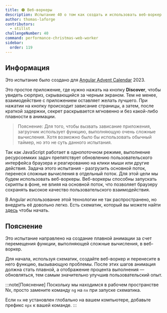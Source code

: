 ```yaml
---
title: 🟠 Веб-воркеры
description: Испытание 40 о том как создать и использовать веб-воркер
author: thomas-laforge
contributors:
  - stillst
challengeNumber: 40
command: performance-christmas-web-worker
sidebar:
  order: 119
---
```


## Информация

Это испытание было создано для [Angular Advent Calendar](https://angularchristmascalendar.com) 2023.

Это простое приложение, где нужно нажать на кнопку **Discover**, чтобы увидеть сюрприз, скрывающийся за черным экраном. Тем не менее, взаимодействие с приложением оставляет желать лучшего. При нажатии на кнопку происходит зависание страницы, а затем, после краткой задержки, секрет раскрывается мгновенно и без какой-либо плавности в анимации.

> Пояснение: Для того, чтобы вызвать зависание приложения, загрузчик использует функцию, выполняющую очень сложные вычисления. Хотя возможно было бы использовать обычный таймер, но это не суть данного испытания.

Так как JavaScript работает в однопоточном режиме, выполнение ресурсоемких задач препятствует обновлению пользовательского интерфейса браузера и реагированию на клики мыши или другие действия. Задача этого испытания - разгрузить основной поток, перенеся сложные вычисления в отдельный поток. Для этой цели мы будем использовать веб-воркеры. Веб-воркеры способны запускать скрипты в фоне, не влияя на основной поток, что позволяет браузеру сохранять высокое качество пользовательского взаимодействия.

В Angular использование этой технологии не так распространено, но внедрить её довольно легко. Есть схематик, который вы можете найти [здесь](https://angular.io/guide/web-worker) чтобы начать.

## Пояснение

Это испытание направлено на создание плавной анимации за счет перемещения функции, выполняющей сложные вычисления, в веб-воркер.

Для начала, используя схематик, создайте веб-воркер и перенесите в него функцию, вызывающую проблемы. После этих шагов анимация должна стать плавной, а отображение процента выполнения — обновляться, тем самым значительно улучшив пользовательский опыт.

:::note[Пояснение]
Поскольку мы находимся в рабочем пространстве Nx, просто замените команду `ng` на `nx` при запуске схематика.

Если `nx` не установлен глобально на вашем компьютере, добавьте префикс `npx` к вашей команде.
:::

